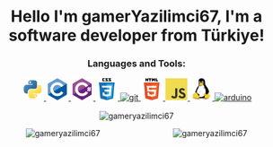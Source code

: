 <h1 align="center">Hello I'm gamerYazilimci67, I'm a software developer from Türkiye!</h1>


<div align="center">
 <h3>Languages and Tools:</h3>
 <p>
    <a href="https://www.python.org" target="_blank" rel="noreferrer">
        <img src="https://raw.githubusercontent.com/devicons/devicon/master/icons/python/python-original.svg" alt="python" width="40" height="40" />
    </a>
    <a href="https://www.cprogramming.com/" target="_blank" rel="noreferrer">
        <img src="https://raw.githubusercontent.com/devicons/devicon/master/icons/c/c-original.svg" alt="c" width="40" height="40" />
    </a>
    <a href="https://www.w3schools.com/cs/" target="_blank" rel="noreferrer">
        <img src="https://raw.githubusercontent.com/devicons/devicon/master/icons/csharp/csharp-original.svg" alt="csharp" width="40" height="40" />
    </a>
    <a href="https://www.w3schools.com/css/" target="_blank" rel="noreferrer">
        <img src="https://raw.githubusercontent.com/devicons/devicon/master/icons/css3/css3-original-wordmark.svg" alt="css3" width="40" height="40" />
    </a>
    <a href="https://git-scm.com/" target="_blank" rel="noreferrer">
        <img src="https://www.vectorlogo.zone/logos/git-scm/git-scm-icon.svg" alt="git" width="40" height="40" />
    </a>
    <a href="https://www.w3.org/html/" target="_blank" rel="noreferrer">
        <img src="https://raw.githubusercontent.com/devicons/devicon/master/icons/html5/html5-original-wordmark.svg" alt="html5" width="40" height="40" />
    </a>
    <a href="https://developer.mozilla.org/en-US/docs/Web/JavaScript" target="_blank" rel="noreferrer">
        <img src="https://raw.githubusercontent.com/devicons/devicon/master/icons/javascript/javascript-original.svg" alt="javascript" width="40" height="40" />
    </a>
    <a href="https://www.linux.org/" target="_blank" rel="noreferrer">
        <img src="https://raw.githubusercontent.com/devicons/devicon/master/icons/linux/linux-original.svg" alt="linux" width="40" height="40" />
    </a>
        <a href="https://www.arduino.cc/" target="_blank" rel="noreferrer">
        <img src="https://cdn.worldvectorlogo.com/logos/arduino-1.svg" alt="arduino" width="40" height="40" />
    </a>
    
 </p>

 <p>
    <img align="center" src="https://github-readme-stats.vercel.app/api/top-langs?username=gameryazilimci67&theme=dracula&show_icons=true&locale=en&layout=compact" alt="gameryazilimci67" />
 </p>


<div style="display: flex; justify-content: space-between; width: 100%;">

   <div style="flex: 1; margin-right: 10px;">
        <img src="https://github-readme-stats.vercel.app/api?username=gameryazilimci67&theme=dracula&show_icons=true&locale=en" alt="gameryazilimci67" />
    </div>

   <div style="flex: 1; margin-left: 10px;">
        <img src="https://github-readme-streak-stats.herokuapp.com/?user=gameryazilimci67&theme=dracula" alt="gameryazilimci67" />
    </div>

 </div>

</div>

